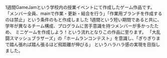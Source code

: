 1週間GameJamという学校内の授業イベントにて作成したゲーム作品です。
「メンバー全員、mainで作業・更新・結合を行う」「作業用ブランチを作成するのは禁止」という条件のもと作成しました
1週間という短い期間であると共に、学年が異なるチーム構成、プログラムに苦手意識を持つメンバーが多かったため、
ミニゲームを作成しよう！という流れとなりこの作品に至ります。
「大乱闘スマッシュブラザーズ」の「ホームランコンテスト」を意識し、「ぎりぎりまで踏ん張れば踏ん張るほど飛距離が伸びる」
というハラハラ感の実現を目指しました。
